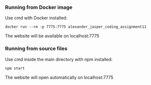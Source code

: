 ### Running from Docker image

Use cmd with Docker installed:

`docker run --rm -p 7775:7775 alexander_jasper_coding_assignment11`

The website will be available on localhost:7775

### Running from source files

Use cmd inside the main directory with npm installed:

`npm start`

The website will open automatically on localhost:7775
